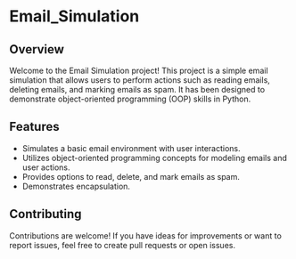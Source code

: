 # Email_Simulation
## Overview

Welcome to the Email Simulation project! This project is a simple email simulation that allows users to perform actions such as reading emails, deleting emails, and marking emails as spam. It has been designed to demonstrate object-oriented programming (OOP) skills in Python.

## Features

- Simulates a basic email environment with user interactions.
- Utilizes object-oriented programming concepts for modeling emails and user actions.
- Provides options to read, delete, and mark emails as spam.
- Demonstrates encapsulation.

## Contributing

Contributions are welcome! If you have ideas for improvements or want to report issues, feel free to create pull requests or open issues.
